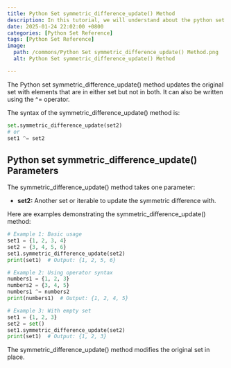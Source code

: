 ```yaml
---
title: Python Set symmetric_difference_update() Method 
description: In this tutorial, we will understand about the python set symmetric_difference_update() method and its uses.
date: 2025-01-24 22:02:00 +0800
categories: [Python Set Reference]
tags: [Python Set Reference]
image:
  path: /commons/Python Set symmetric_difference_update() Method.png
  alt: Python Set symmetric_difference_update() Method 

---
```


The Python set symmetric_difference_update() method updates the original set with elements that are in either set but not in both. It can also be written using the ^= operator.

The syntax of the symmetric_difference_update() method is:

```python
set.symmetric_difference_update(set2)
# or
set1 ^= set2
```

<script type="text/javascript">
	atOptions = {
		'key' : '98858c4e91885e00ea9926beee01c03e',
		'format' : 'iframe',
		'height' : 90,
		'width' : 728,
		'params' : {}
	};
</script>
<script type="text/javascript" src="https://www.highperformanceformat.com/98858c4e91885e00ea9926beee01c03e/invoke.js"></script>
## Python set symmetric_difference_update() Parameters

<script type="text/javascript">
	atOptions = {
		'key' : '98858c4e91885e00ea9926beee01c03e',
		'format' : 'iframe',
		'height' : 90,
		'width' : 728,
		'params' : {}
	};
</script>
<script type="text/javascript" src="https://www.highperformanceformat.com/98858c4e91885e00ea9926beee01c03e/invoke.js"></script>
The symmetric_difference_update() method takes one parameter:

<script type="text/javascript">
	atOptions = {
		'key' : '98858c4e91885e00ea9926beee01c03e',
		'format' : 'iframe',
		'height' : 90,
		'width' : 728,
		'params' : {}
	};
</script>
<script type="text/javascript" src="https://www.highperformanceformat.com/98858c4e91885e00ea9926beee01c03e/invoke.js"></script>
* **set2:** Another set or iterable to update the symmetric difference with.

Here are examples demonstrating the symmetric_difference_update() method:

```python
# Example 1: Basic usage
set1 = {1, 2, 3, 4}
set2 = {3, 4, 5, 6}
set1.symmetric_difference_update(set2)
print(set1)  # Output: {1, 2, 5, 6}

# Example 2: Using operator syntax
numbers1 = {1, 2, 3}
numbers2 = {3, 4, 5}
numbers1 ^= numbers2
print(numbers1)  # Output: {1, 2, 4, 5}

# Example 3: With empty set
set1 = {1, 2, 3}
set2 = set()
set1.symmetric_difference_update(set2)
print(set1)  # Output: {1, 2, 3}
```

The symmetric_difference_update() method modifies the original set in place.